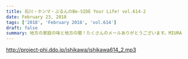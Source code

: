 ```yaml
---
title: 石川・ホンマ・ぶるんのBe-SIDE Your Life! vol.614-2
date: February 23, 2018
tags: ['2018', 'February 2018', 'vol.614']
draft: false
summary: 地方の家庭の味と地方の闇！たくさんのメールありがとうございます。MIURA
---
```


http://project-phi.ddo.jp/ishikawa/ishikawa614_2.mp3